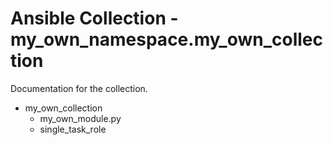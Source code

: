 # Ansible Collection - my_own_namespace.my_own_collection

Documentation for the collection.

- my_own_collection
  - my_own_module.py
  - single_task_role